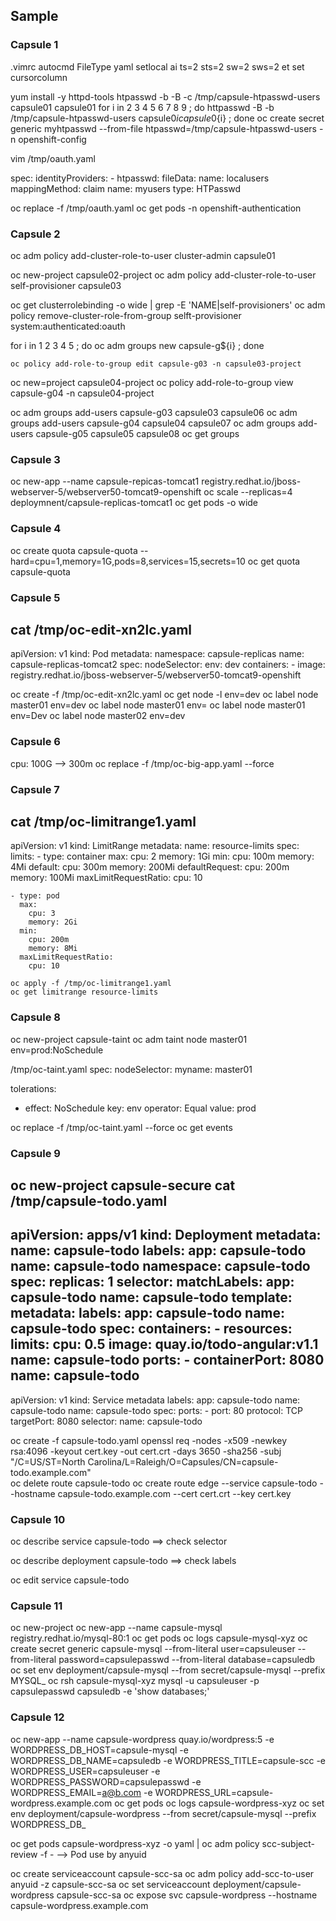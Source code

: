 ## Sample

### Capsule 1 

  .vimrc
  autocmd FileType yaml setlocal ai ts=2 sts=2 sw=2 sws=2 et
  set cursorcolumn

  yum install -y httpd-tools
  htpasswd -b -B -c /tmp/capsule-htpasswd-users capsule01 capsule01
  for i in 2 3 4 5 6 7 8 9 ; do httpasswd -B -b /tmp/capsule-htpasswd-users capsule0${i} capsule0${i} ; done
  oc create secret generic myhtpasswd --from-file htpasswd=/tmp/capsule-htpasswd-users -n openshift-config

  vim /tmp/oauth.yaml
 
  spec:
	  identityProviders:
	  - htpasswd:
	      fileData:
	        name: localusers
	    mappingMethod: claim
	    name: myusers
	    type: HTPasswd
  
  oc replace -f /tmp/oauth.yaml
  oc get pods -n openshift-authentication 

### Capsule 2

  oc adm policy add-cluster-role-to-user cluster-admin capsule01

  oc new-project capsule02-project
  oc adm policy add-cluster-role-to-user self-provisioner capsule03
  
  oc get clusterrolebinding -o wide | grep -E 'NAME|self-provisioners'
  oc adm policy remove-cluster-role-from-group selft-provisioner system:authenticated:oauth
  
  for i in 1 2 3 4 5 ; do oc adm groups new capsule-g${i} ; done

    oc policy add-role-to-group edit capsule-g03 -n capsule03-project
  oc new=project capsule04-project
  oc policy add-role-to-group view capsule-g04 -n capsule04-project

  oc adm groups add-users capsule-g03 capsule03 capsule06
  oc adm groups add-users capsule-g04 capsule04 capsule07
  oc adm groups add-users capsule-g05 capsule05 capsule08
  oc get groups

### Capsule 3

  oc new-app --name capsule-repicas-tomcat1 registry.redhat.io/jboss-webserver-5/webserver50-tomcat9-openshift 
  oc scale --replicas=4 deploymnent/capsule-replicas-tomcat1
  oc get pods -o wide

### Capsule 4

  oc create quota capsule-quota --hard=cpu=1,memory=1G,pods=8,services=15,secrets=10
  oc get quota capsule-quota

### Capsule 5

  cat /tmp/oc-edit-xn2lc.yaml
  ---
  apiVersion: v1
  kind: Pod
  metadata:
    namespace: capsule-replicas
    name: capsule-replicas-tomcat2
  spec:
    nodeSelector:
      env: dev
    containers:
      - image: registry.redhat.io/jboss-webserver-5/webserver50-tomcat9-openshift 

  oc create -f /tmp/oc-edit-xn2lc.yaml
  oc get node -l env=dev
  oc label node master01 env=dev
  oc label node master01 env=
  oc label node master01 env=Dev
  oc label node master02 env=dev
    
### Capsule 6

  cpu: 100G --> 300m
  oc replace -f /tmp/oc-big-app.yaml --force

### Capsule 7

  cat /tmp/oc-limitrange1.yaml
  ---
  apiVersion: v1
  kind: LimitRange
  metadata:
    name: resource-limits
  spec:
    limits:
    - type: container
      max:
        cpu: 2
        memory: 1Gi
      min:
        cpu: 100m
        memory: 4Mi
      default:
        cpu: 300m
        memory: 200Mi
      defaultRequest:
        cpu: 200m
        memory: 100Mi
      maxLimitRequestRatio:
        cpu: 10

    - type: pod
      max:
        cpu: 3
        memory: 2Gi
      min:
        cpu: 200m
        memory: 8Mi
      maxLimitRequestRatio:
        cpu: 10

    oc apply -f /tmp/oc-limitrange1.yaml
    oc get limitrange resource-limits    
      
### Capsule 8

  oc new-project capsule-taint
  oc adm taint node master01 env=prod:NoSchedule

  /tmp/oc-taint.yaml
  spec:
    nodeSelector:
      myname: master01

  tolerations:
  - effect: NoSchedule
    key: env
    operator: Equal
    value: prod

  oc replace -f /tmp/oc-taint.yaml --force
  oc get events

### Capsule 9

  oc new-project capsule-secure
  cat /tmp/capsule-todo.yaml
  ---
  apiVersion: apps/v1
  kind: Deployment
  metadata:
    name: capsule-todo
    labels:
      app: capsule-todo
      name: capsule-todo
    namespace: capsule-todo
  spec:
    replicas: 1
    selector:
      matchLabels:
        app: capsule-todo
        name: capsule-todo
    template:
      metadata:
        labels:
          app: capsule-todo
          name: capsule-todo
      spec:
        containers:
        - resources:
            limits:
              cpu: 0.5
          image: quay.io/todo-angular:v1.1
          name: capsule-todo
          ports:
          - containerPort: 8080
            name: capsule-todo
  ----
  apiVersion: v1
  kind: Service
  metadata
    labels:
      app: capsule-todo
      name: capsule-todo
    name: capsule-todo
  spec:
    ports:
    - port: 80
      protocol: TCP
      targetPort: 8080
    selector:
      name: capsule-todo

  oc create -f capsule-todo.yaml
  openssl req -nodes -x509 -newkey rsa:4096 -keyout cert.key -out cert.crt -days 3650 -sha256 -subj "/C=US/ST=North Carolina/L=Raleigh/O=Capsules/CN=capsule-todo.example.com"     
  oc delete route capsule-todo
  oc create route edge --service capsule-todo --hostname capsule-todo.example.com --cert cert.crt --key cert.key

### Capsule 10 

  oc describe service capsule-todo
  ==> check selector
  
  oc describe deployment capsule-todo
  ==> check labels
  
  oc edit service capsule-todo

### Capsule 11

  oc new-project 
  oc new-app --name capsule-mysql registry.redhat.io/mysql-80:1 
  oc get pods
  oc logs capsule-mysql-xyz
  oc create secret generic capsule-mysql --from-literal user=capsuleuser --from-literal password=capsulepasswd --from-literal database=capsuledb
  oc set env deployment/capsule-mysql --from secret/capsule-mysql --prefix MYSQL_
  oc rsh capsule-mysql-xyz
  mysql -u capsuleuser -p capsulepasswd capsuledb -e 'show databases;'

### Capsule 12

  oc new-app --name capsule-wordpress quay.io/wordpress:5 -e WORDPRESS_DB_HOST=capsule-mysql -e WORDPRESS_DB_NAME=capsuledb -e WORDPRESS_TITLE=capsule-scc -e \
  WORDPRESS_USER=capsuleuser -e WORDPRESS_PASSWORD=capsulepasswd -e WORDPRESS_EMAIL=a@b.com -e WORDPRESS_URL=capsule-wordpress.example.com
  oc get pods
  oc logs capsule-wordpress-xyz
  oc set env deployment/capsule-wordpress --from secret/capsule-mysql --prefix WORDPRESS_DB_
  
  oc get pods capsule-wordpress-xyz -o yaml | oc adm policy scc-subject-review -f -
  --> Pod use by anyuid

  oc create serviceaccount capsule-scc-sa 
  oc adm policy add-scc-to-user anyuid -z capsule-scc-sa
  oc set serviceaccount deployment/capsule-wordpress capsule-scc-sa
  oc expose svc capsule-wordpress --hostname capsule-wordpress.example.com